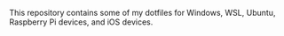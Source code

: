 This repository contains some of my dotfiles for Windows, WSL, Ubuntu, Raspberry Pi devices, and iOS devices.